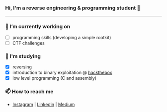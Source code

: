 ### Hi, I'm a reverse engineering & programming student 👋

-----------------

### 🔭 I’m currently working on
- [ ] programming skills (developing a simple rootkit)
- [ ] CTF challenges

### 🧠 I'm studying

- [x] reversing
- [x] introduction to binary exploitation @ [hackthebox](https://academy.hackthebox.com/)
- [x] low level programming (C and assembly)

### 📫 How to reach me 
- [Instagram](https://instagram.com/hacknlearn) | [Linkedin](https://linkedin.com/in/hacknlearn) | [Medium](https://medium.com/@hacknlearn)

